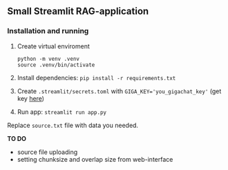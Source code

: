 ## Small Streamlit RAG-application

### Installation and running

1. Create virtual enviroment

    ```
   python -m venv .venv
   source .venv/bin/activate
    ```

2. Install dependencies: `pip install -r requirements.txt`
3. Create `.streamlit/secrets.toml` with `GIGA_KEY='you_gigachat_key'` (get key [here](https://developers.sber.ru/docs/ru/gigachat/individuals-quickstart))
4. Run app: `streamlit run app.py`

Replace `source.txt` file with data you needed. 

**TO DO**
* source file uploading
* setting chunksize and overlap size from web-interface 
